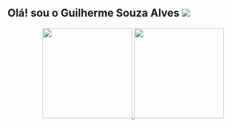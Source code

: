 ## Olá! sou o Guilherme Souza Alves <a href="https://www.linkedin.com/in/guilherme-souza-alves/" target="_blank"><img src="https://img.shields.io/badge/-LinkedIn-%230077B5?style=for-the-badge&logo=linkedin&logoColor=white" target="_blank"></a> 

<div align="center">
  <a href="https://github.com/guilhermesouzaalves">
  <img height="180em" src="https://github-readme-stats.vercel.app/api?username=guilhermesouzaalves&show_icons=true&theme=tokyonight&include_all_commits=true&count_private=true"/>
  <img height="180em" src="https://github-readme-stats.vercel.app/api/top-langs/?username=guilhermesouzaalves&layout=compact&langs_count=7&theme=tokyonight"/>
</div>



